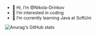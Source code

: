 - 👋 Hi, I’m @Nikola-Drinkov
- 👀 I’m interested in coding
- 🌱 I’m currently learning Java at SoftUni

![Anurag's GitHub stats](https://github-readme-stats.vercel.app/api?username=Nikola-Drinkov&show_icons=true&theme=synthwave)
<!---
Nikola-Drinkov/Nikola-Drinkov is a ✨ special ✨ repository because its `README.md` (this file) appears on your GitHub profile.
You can click the Preview link to take a look at your changes.
--->
